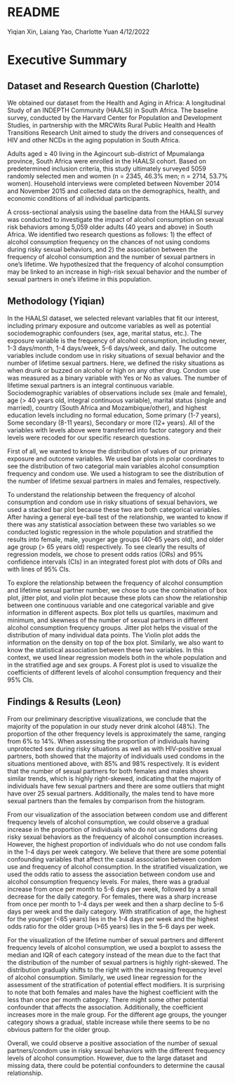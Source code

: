 README
================
Yiqian Xin, Laiang Yao, Charlotte Yuan
4/12/2022

# Executive Summary

## Dataset and Research Question (Charlotte)

We obtained our dataset from the Health and Aging in Africa: A
longitudinal Study of an INDEPTH Community (HAALSI) in South Africa. The
baseline survey, conducted by the Harvard Center for Population and
Development Studies, in partnership with the MRCWits Rural Public Health
and Health Transitions Research Unit aimed to study the drivers and
consequences of HIV and other NCDs in the aging population in South
Africa.

Adults aged ≥ 40 living in the Agincourt sub-district of Mpumalanga
province, South Africa were enrolled in the HAALSI cohort. Based on
predetermined inclusion criteria, this study ultimately surveyed 5059
randomly selected men and women (n = 2345, 46.3% men; n = 2714, 53.7%
women). Household interviews were completed between November 2014 and
November 2015 and collected data on the demographics, health, and
economic conditions of all individual participants.

A cross-sectional analysis using the baseline data from the HAALSI
survey was conducted to investigate the impact of alcohol consumption on
sexual risk behaviors among 5,059 older adults (40 years and above) in
South Africa. We identified two research questions as follows: 1) the
effect of alcohol consumption frequency on the chances of not using
condoms during risky sexual behaviors, and 2) the association between
the frequency of alcohol consumption and the number of sexual partners
in one’s lifetime. We hypothesized that the frequency of alcohol
consumption may be linked to an increase in high-risk sexual behavior
and the number of sexual partners in one’s lifetime in this population.

## Methodology (Yiqian)

In the HAALSI dataset, we selected relevant variables that fit our
interest, including primary exposure and outcome variables as well as
potential sociodemographic confounders (sex, age, marital status, etc.).
The exposure variable is the frequency of alcohol consumption, including
never, 1-3 days/month, 1-4 days/week, 5-6 days/week, and daily. The
outcome variables include condom use in risky situations of sexual
behavior and the number of lifetime sexual partners. Here, we defined
the risky situations as when drunk or buzzed on alcohol or high on any
other drug. Condom use was measured as a binary variable with Yes or No
as values. The number of lifetime sexual partners is an integral
continuous variable. Sociodemographic variables of observations include
sex (male and female), age (> 40 years old, integral continuous
variable), marital status (single and married), country (South Africa
and Mozambique/other), and highest education levels including no formal
education, Some primary (1-7 years), Some secondary (8-11 years),
Secondary or more (12+ years). All of the variables with levels above
were transferred into factor category and their levels were recoded for
our specific research questions.

First of all, we wanted to know the distribution of values of our
primary exposure and outcome variables. We used bar plots in polar
coordinates to see the distribution of two categorial main variables
alcohol consumption frequency and condom use. We used a histogram to see
the distribution of the number of lifetime sexual partners in males and
females, respectively.

To understand the relationship between the frequency of alcohol
consumption and condom use in risky situations of sexual behaviors, we
used a stacked bar plot because these two are both categorical
variables. After having a general eye-ball test of the relationship, we
wanted to know if there was any statistical association between these
two variables so we conducted logistic regression in the whole
population and stratified the results into female, male, younger age
groups (40–65 years old), and older age group (> 65 years old)
respectively. To see clearly the results of regression models, we chose
to present odds ratios (ORs) and 95% confidence intervals (CIs) in an
integrated forest plot with dots of ORs and with lines of 95% CIs.

To explore the relationship between the frequency of alcohol consumption
and lifetime sexual partner number, we chose to use the combination of
box plot, jitter plot, and violin plot because these plots can show the
relationship between one continuous variable and one categorical
variable and give information in different aspects. Box plot tells us
quartiles, maximum and minimum, and skewness of the number of sexual
partners in different alcohol consumption frequency groups. Jitter plot
helps the visual of the distribution of many individual data points. The
Violin plot adds the information on the density on top of the box plot.
Similarly, we also want to know the statistical association between
these two variables. In this context, we used linear regression models
both in the whole population and in the stratified age and sex groups. A
Forest plot is used to visualize the coefficients of different levels of
alcohol consumption frequency and their 95% CIs.

## Findings & Results (Leon)

From our preliminary descriptive visualizations, we conclude that the
majority of the population in our study never drink alcohol (48%). The
proportion of the other frequency levels is approximately the same,
ranging from 6% to 14%. When assessing the proportion of individuals
having unprotected sex during risky situations as well as with
HIV-positive sexual partners, both showed that the majority of
individuals used condoms in the situations mentioned above, with 85% and
98% respectively. It is evident that the number of sexual partners for
both females and males shows similar trends, which is highly
right-skewed, indicating that the majority of individuals have few
sexual partners and there are some outliers that might have over 25
sexual partners. Additionally, the males tend to have more sexual
partners than the females by comparison from the histogram.

From our visualization of the association between condom use and
different frequency levels of alcohol consumption, we could observe a
gradual increase in the proportion of individuals who do not use condoms
during risky sexual behaviors as the frequency of alcohol consumption
increases. However, the highest proportion of individuals who do not use
condom falls in the 1-4 days per week category. We believe that there
are some potential confounding variables that affect the causal
association between condom use and frequency of alcohol consumption. In
the stratified visualization, we used the odds ratio to assess the
association between condom use and alcohol consumption frequency levels.
For males, there was a gradual increase from once per month to 5-6 days
per week, followed by a small decrease for the daily category. For
females, there was a sharp increase from once per month to 1-4 days per
week and then a sharp decline to 5-6 days per week and the daily
category. With stratification of age, the highest for the younger (\<65
years) lies in the 1-4 days per week and the highest odds ratio for the
older group (>65 years) lies in the 5-6 days per week.

For the visualization of the lifetime number of sexual partners and
different frequency levels of alcohol consumption, we used a boxplot to
assess the median and IQR of each category instead of the mean due to
the fact that the distribution of the number of sexual partners is
highly right-skewed. The distribution gradually shifts to the right with
the increasing frequency level of alcohol consumption. Similarly, we
used linear regression for the assessment of the stratification of
potential effect modifiers. It is surprising to note that both females
and males have the highest coefficient with the less than once per month
category. There might some other potential confounder that affects the
association. Additionally, the coefficient increases more in the male
group. For the different age groups, the younger category shows a
gradual, stable increase while there seems to be no obvious pattern for
the older group.

Overall, we could observe a positive association of the number of sexual
partners/condom use in risky sexual behaviors with the different
frequency levels of alcohol consumption. However, due to the large
dataset and missing data, there could be potential confounders to
determine the causal relationship.

